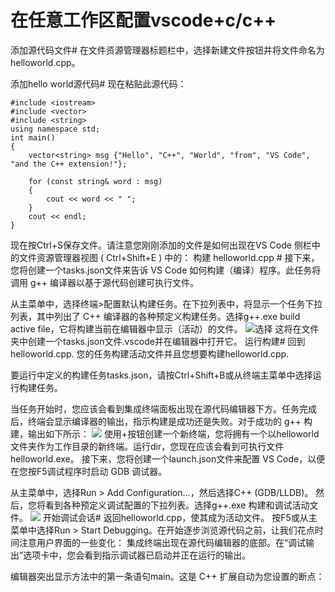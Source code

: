 # 在任意工作区配置vscode+c/c++
添加源代码文件#
在文件资源管理器标题栏中，选择新建文件按钮并将文件命名为helloworld.cpp。

添加hello world源代码#
现在粘贴此源代码：

    #include <iostream>
    #include <vector>
    #include <string>
    using namespace std;
    int main()
    {
        vector<string> msg {"Hello", "C++", "World", "from", "VS Code", "and the C++ extension!"};

        for (const string& word : msg)
        {
            cout << word << " ";
        }
        cout << endl;
    }
现在按Ctrl+S保存文件。请注意您刚刚添加的文件是如何出现在VS Code 侧栏中的文件资源管理器视图 ( Ctrl+Shift+E ) 中的：
构建 helloworld.cpp #
接下来，您将创建一个tasks.json文件来告诉 VS Code 如何构建（编译）程序。此任务将调用 g++ 编译器以基于源代码创建可执行文件。

从主菜单中，选择终端>配置默认构建任务。在下拉列表中，将显示一个任务下拉列表，其中列出了 C++ 编译器的各种预定义构建任务。选择g++.exe build active file，它将构建当前在编辑器中显示（活动）的文件。
![选择](https://code.visualstudio.com/assets/docs/cpp/mingw/build-active-file.png)
这将在文件夹中创建一个tasks.json文件.vscode并在编辑器中打开它。
运行构建#
回到helloworld.cpp. 您的任务构建活动文件并且您想要构建helloworld.cpp.

要运行中定义的构建任务tasks.json，请按Ctrl+Shift+B或从终端主菜单中选择运行构建任务。

当任务开始时，您应该会看到集成终端面板出现在源代码编辑器下方。任务完成后，终端会显示编译器的输出，指示构建是成功还是失败。对于成功的 g++ 构建，输出如下所示：
![](https://code.visualstudio.com/assets/docs/cpp/mingw/mingw-build-output.png)
使用+按钮创建一个新终端，您将拥有一个以helloworld文件夹作为工作目录的新终端。运行dir，您现在应该会看到可执行文件helloworld.exe。
接下来，您将创建一个launch.json文件来配置 VS Code，以便在您按F5调试程序时启动 GDB 调试器。

从主菜单中，选择Run > Add Configuration...，然后选择C++ (GDB/LLDB)。
然后，您将看到各种预定义调试配置的下拉列表。选择g++.exe 构建和调试活动文件。
![](https://code.visualstudio.com/assets/docs/cpp/mingw/build-and-debug-active-file.png)
开始调试会话#
返回helloworld.cpp，使其成为活动文件。
按F5或从主菜单中选择Run > Start Debugging。在开始逐步浏览源代码之前，让我们花点时间注意用户界面的一些变化：
集成终端出现在源代码编辑器的底部。在“调试输出”选项卡中，您会看到指示调试器已启动并正在运行的输出。

编辑器突出显示方法中的第一条语句main。这是 C++ 扩展自动为您设置的断点：
